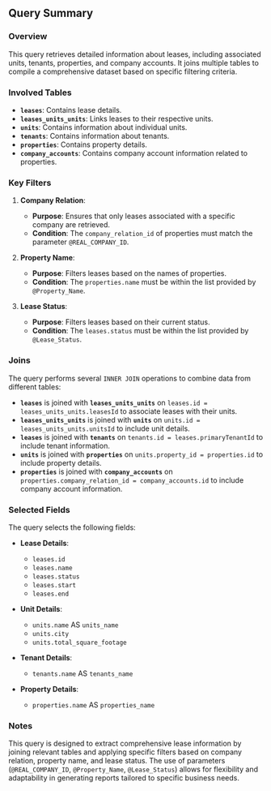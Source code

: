 ## Query Summary

### Overview

This query retrieves detailed information about leases, including associated units, tenants, properties, and company accounts. It joins multiple tables to compile a comprehensive dataset based on specific filtering criteria.

### Involved Tables

- **`leases`**: Contains lease details.
- **`leases_units_units`**: Links leases to their respective units.
- **`units`**: Contains information about individual units.
- **`tenants`**: Contains information about tenants.
- **`properties`**: Contains property details.
- **`company_accounts`**: Contains company account information related to properties.

### Key Filters

1. **Company Relation**:
   - **Purpose**: Ensures that only leases associated with a specific company are retrieved.
   - **Condition**: The `company_relation_id` of properties must match the parameter `@REAL_COMPANY_ID`.
   
2. **Property Name**:
   - **Purpose**: Filters leases based on the names of properties.
   - **Condition**: The `properties.name` must be within the list provided by `@Property_Name`.
   
3. **Lease Status**:
   - **Purpose**: Filters leases based on their current status.
   - **Condition**: The `leases.status` must be within the list provided by `@Lease_Status`.

### Joins

The query performs several `INNER JOIN` operations to combine data from different tables:

- **`leases`** is joined with **`leases_units_units`** on `leases.id = leases_units_units.leasesId` to associate leases with their units.
- **`leases_units_units`** is joined with **`units`** on `units.id = leases_units_units.unitsId` to include unit details.
- **`leases`** is joined with **`tenants`** on `tenants.id = leases.primaryTenantId` to include tenant information.
- **`units`** is joined with **`properties`** on `units.property_id = properties.id` to include property details.
- **`properties`** is joined with **`company_accounts`** on `properties.company_relation_id = company_accounts.id` to include company account information.

### Selected Fields

The query selects the following fields:

- **Lease Details**:
  - `leases.id`
  - `leases.name`
  - `leases.status`
  - `leases.start`
  - `leases.end`

- **Unit Details**:
  - `units.name` AS `units_name`
  - `units.city`
  - `units.total_square_footage`

- **Tenant Details**:
  - `tenants.name` AS `tenants_name`

- **Property Details**:
  - `properties.name` AS `properties_name`

### Notes

This query is designed to extract comprehensive lease information by joining relevant tables and applying specific filters based on company relation, property name, and lease status. The use of parameters (`@REAL_COMPANY_ID`, `@Property_Name`, `@Lease_Status`) allows for flexibility and adaptability in generating reports tailored to specific business needs.
